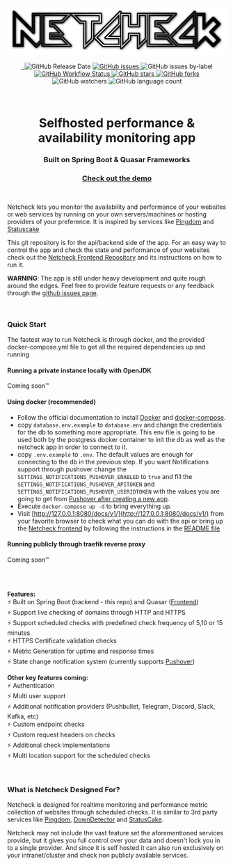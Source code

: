 <!-- prettier-ignore-start -->
<p align="center">
  <a href="https://ncheck.eu">
    <img alt="NetCheck" src="https://github.com/memphisx/netcheck-frontend/raw/master/src/assets/netcheck-logo.png" />
  </a>
</p>
<p align="center">
  <a aria-label="License" href="https://github.com/memphisx/netcheck-api/blob/master/LICENSE">
    <img alt="" src="https://img.shields.io/github/license/memphisx/netcheck-api?style=for-the-badge&labelColor=000000&color=blue">
  </a>
  <a aria-label="Docker image version" href="https://hub.docker.com/repository/docker/memphisx/netcheck-api">
    <img alt="" src="https://img.shields.io/docker/v/memphisx/netcheck-api/latest?style=for-the-badge&label=Version">
  </a>
  <img alt="GitHub Release Date" src="https://img.shields.io/github/release-date/memphisx/netcheck-api?style=for-the-badge">
  <a href="https://github.com/memphisx/netcheck-api/issues">
    <img alt="GitHub issues" src="https://img.shields.io/github/issues/memphisx/netcheck-api?style=for-the-badge">
  </a>
  <img alt="GitHub issues by-label" src="https://img.shields.io/github/issues/memphisx/netcheck-api/bug?style=for-the-badge">
  <a href="https://github.com/memphisx/netcheck-api/actions">
    <img alt="GitHub Workflow Status" src="https://img.shields.io/github/workflow/status/memphisx/netcheck-api/Run%20Unit%20Tests?style=for-the-badge">
  </a>
    <a href="https://github.com/memphisx/netcheck-api/stargazers">
      <img alt="GitHub stars" src="https://img.shields.io/github/stars/memphisx/netcheck-api?style=for-the-badge">
    </a>
    <a href="https://github.com/memphisx/netcheck-api/network">
      <img alt="GitHub forks" src="https://img.shields.io/github/forks/memphisx/netcheck-api?style=for-the-badge">
    </a>
    <img alt="GitHub watchers" src="https://img.shields.io/github/watchers/memphisx/netcheck-api?style=for-the-badge">
  <img alt="GitHub language count" src="https://img.shields.io/github/languages/count/memphisx/netcheck-api?style=for-the-badge">
</p>
<!-- prettier-ignore-end -->


<br>

<h1 align="center">Selfhosted performance & availability monitoring app</h1>
<h3 align="center">Built on Spring Boot & Quasar Frameworks</h3>
<h3 align="center"><a href="https://demo.ncheck.eu" target="_blank">Check out the demo</a></h3>

<br>

Netcheck lets you monitor the availability and performance of your websites or web services by running on your own 
servers/machines or hosting providers of your preference. 
It is inspired by services like [Pingdom](https://www.pingdom.com) and [Statuscake](https://www.statuscake.com) 

This git repository is for the api/backend side of the app. For an easy way to control the app and check the state and performance 
of your websites check out the [Netcheck Frontend Repository](https://github.com/memphisx/netcheck-frontend) and its instructions on how to run it. 

**WARNING**: The app is still under heavy development and quite rough around the edges.
Feel free to provide feature requests or any feedback through the 
[github issues page](https://github.com/memphisx/netcheck-api/issues).

<br>

### Quick Start

The fastest way to run Netcheck is through docker, and the provided docker-compose.yml file to get all the required dependancies up and running


#### Running a private instance locally with OpenJDK
Coming soon™

#### Using docker (recommended)

* Follow the official documentation to install [Docker](https://docs.docker.com/get-docker/) 
and [docker-compose](https://docs.docker.com/compose/install/).
* copy `database.env.example` to `database.env` and change the credentials for the db to something more appropriate.
This env file is going to be used both by the postgress docker container to init the db as well as the netcheck app 
in order to connect to it. 
* copy `.env.example` to `.env`. The default values are enough for connecting to the db in the previous step. 
If you want Notifications support through pushover change the `SETTINGS_NOTIFICATIONS_PUSHOVER_ENABLED` to `true` 
and fill the `SETTINGS_NOTIFICATIONS_PUSHOVER_APITOKEN` and `SETTINGS_NOTIFICATIONS_PUSHOVER_USERIDTOKEN`
with the values you are going to get from [Pushover after creating a new app](https://pushover.net/apps/build).
* Execute `docker-compose up -d` to bring everything up.
* Visit [http://127.0.0.1:8080/docs/v1/](http://127.0.0.1:8080/docs/v1/) from your favorite browser to check what 
you can do with the api or bring up the [Netcheck frontend](https://github.com/memphisx/netcheck-frontend) 
by following the instructions in the [README file](https://github.com/memphisx/netcheck-frontend/blob/develop/README.md)

#### Running publicly through traefik reverse proxy
Coming soon™

<br><br>

**Features:**<br>
⚡️ Built on Spring Boot (backend - this repo) and Quasar (<a href ="">Frontend</a>)<br>
⚡️ Support live checking of domains through HTTP and HTTPS<br>
⚡️ Support scheduled checks with predefined check frequency of 5,10 or 15 minutes<br>
⚡️ HTTPS Certificate validation checks<br>
⚡️ Metric Generation for uptime and response times<br>
⚡️ State change notification system (currently supports <a href="https://pushover.net/">Pushover</a>)<br>

**Other key features coming:**<br>
⚡️ Authentication <br>
⚡️ Multi user support<br>
⚡️ Additional notification providers (Pushbullet, Telegram, Discord, Slack, Kafka, etc)<br>
⚡️ Custom endpoint checks<br>
⚡️ Custom request headers on checks<br>
⚡ Additional check implementations<br>
⚡️ Multi location support for the scheduled checks<br>

<br>

### What is Netcheck Designed For?

Netcheck is designed for realtime monitoring and performance metric collection of websites through scheduled checks. 
It is similar to 3rd party services like [Pingdom](https://pingdom.com), [DownDetector](https://downdetector.co.uk) 
and [StatusCake](https://statuscake.com). 

Netcheck may not include the vast feature set the aforementioned services provide, but it gives you full control 
over your data and doesn't lock you in to a single provider. And since it is self hosted it can also run exclusively 
on your intranet/cluster and check non publicly available services.

<br>
